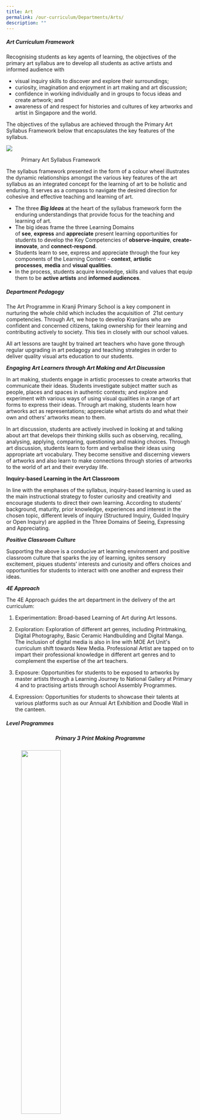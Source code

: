 ```yaml
---
title: Art
permalink: /our-curriculum/Departments/Arts/
description: ""
---
```


##### **Art Curriculum Framework**
  
Recognising students as key agents of learning, the objectives of the primary art syllabus are to develop all students as active artists and informed audience with  
  

*   visual inquiry skills to discover and explore their surroundings;
*   curiosity, imagination and enjoyment in art making and art discussion;
*   confidence in working individually and in groups to focus ideas and create artwork; and 
*   awareness of and respect for histories and cultures of key artworks and artist in Singapore and the world.

  

The objectives of the syllabus are achieved through the Primary Art Syllabus Framework below that encapsulates the key features of the syllabus.

![](/images/Our%20Curriculum/Departments/Art/A1.jpg)

<figure>
Primary Art Syllabus Framework
	  
</figure>
The syllabus framework presented in the form of a colour wheel illustrates the dynamic relationships amongst the various key features of the art syllabus as an integrated concept for the learning of art to be holistic and enduring. It serves as a compass to navigate the desired direction for cohesive and effective teaching and learning of art. 

  

*   The three _**Big Ideas**_ at the heart of the syllabus framework form the enduring understandings that provide focus for the teaching and learning of art.
*   The big ideas frame the three Learning Domains of **see**, **express** and **appreciate** present learning opportunities for students to develop the Key Competencies of **observe-inquire**, **create-innovate**, and **connect-respond**.
*   Students learn to see, express and appreciate through the four key components of the Learning Content - **context**, **artistic processes**, **media** and **visual qualities**.
*   In the process, students acquire knowledge, skills and values that equip them to be **active artists** and **informed audiences**.

  

##### **Department Pedagogy**

  

The Art Programme in Kranji Primary School is a key component in nurturing the whole child which includes the acquisition of  21st century competencies. Through Art, we hope to develop Kranjians who are confident and concerned citizens, taking ownership for their learning and contributing actively to society. This ties in closely with our school values.  

  

All art lessons are taught by trained art teachers who have gone through regular upgrading in art pedagogy and teaching strategies in order to deliver quality visual arts education to our students. 

  

_**Engaging Art Learners through Art Making and Art Discussion**_

In art making, students engage in artistic processes to create artworks that communicate their ideas. Students investigate subject matter such as people, places and spaces in authentic contexts; and explore and experiment with various ways of using visual qualities in a range of art forms to express their ideas. Through art making, students learn how artworks act as representations; appreciate what artists do and what their own and others’ artworks mean to them.

  

In art discussion, students are actively involved in looking at and talking about art that develops their thinking skills such as observing, recalling, analysing, applying, comparing, questioning and making choices. Through art discussion, students learn to form and verbalise their ideas using appropriate art vocabulary. They become sensitive and discerning viewers of artworks and also learn to make connections through stories of artworks to the world of art and their everyday life.

  

**Inquiry-based Learning in the Art Classroom**

In line with the emphases of the syllabus, inquiry-based learning is used as the main instructional strategy to foster curiosity and creativity and encourage students to direct their own learning. According to students’ background, maturity, prior knowledge, experiences and interest in the chosen topic, different levels of inquiry (Structured Inquiry, Guided Inquiry or Open Inquiry) are applied in the Three Domains of Seeing, Expressing and Appreciating.

  

**_Positive Classroom Culture_**

Supporting the above is a conducive art learning environment and positive classroom culture that sparks the joy of learning, ignites sensory excitement, piques students’ interests and curiosity and offers choices and opportunities for students to interact with one another and express their ideas.

  

_**4E Approach**_

The 4E Approach guides the art department in the delivery of the art curriculum:  

  

1. Experimentation: Broad-based Learning of Art during Art lessons.

  

2. Exploration: Exploration of different art genres, including Printmaking, Digital Photography, Basic Ceramic Handbuilding and Digital Manga. The inclusion of digital media is also in line with MOE Art Unit's curriculum shift towards New Media. Professional Artist are tapped on to impart their professional knowledge in different art genres and to complement the expertise of the art teachers.

  

3. Exposure: Opportunities for students to be exposed to artworks by master artists through a Learning Journey to National Gallery at Primary 4 and to practising artists through school Assembly Programmes.

  

4. Expression: Opportunities for students to showcase their talents at various platforms such as our Annual Art Exhibition and Doodle Wall in the canteen.

  

##### **Level Programmes**

  

<center><h5>Primary 3 Print Making Programme</h5></center>

<figure>

<img style="width:50%;height:50%" src="/images/Our%20Curriculum/Departments/Art/A2NEW.jpg">

<figcaption> <strong> The process of print making </strong> </figcaption>

</figure>

<figure>
	
<figure>

<img style="width:50%;height:50%" src="/images/Our%20Curriculum/Departments/Art/A3NEW.jpg">

<figcaption> <strong style="left">  Totally engrossed in making sure every part is covered </strong> </figcaption>

</figure>

<figure>
	
<figure>

<img style="width:50%;height:50%" src="/images/Our%20Curriculum/Departments/Art/A4NEW.jpg">

<figcaption> <strong> The finished product </strong> </figcaption>

</figure>
<figure>
  
##### P4 Digital Photography Programme



<figure>

<img src="/images/Our%20Curriculum/Departments/Art/A4.jpg">

<figcaption> <strong> Capturing Nature </strong> </figcaption>

</figure>

<figure>

<img src="/images/Our%20Curriculum/Departments/Art/A5.jpg">

<figcaption> <strong> Creating a subject </strong> </figcaption>

</figure>

  

**P4 Learning Journey to National Gallery**

<figure>

<img src="/images/Our%20Curriculum/Departments/Art/A6.jpg">

<figcaption> <strong> Getting excited over interactive digital art </strong> </figcaption>

</figure>

<figure>

<img src="/images/Our%20Curriculum/Departments/Art/A7.jpg">

<figcaption> <strong> Interactive art at the National Gallery </strong> </figcaption>

</figure>

<figure>

<img src="/images/Our%20Curriculum/Departments/Art/A8.jpg">

<figcaption> <strong> All ears in appreciating art at the National Gallery </strong> </figcaption>

</figure>

  

##### P5 Ceramics - Basic Hand Building Programme

<figure>

<img src="/images/Our%20Curriculum/Departments/Art/A9.jpg">

<figcaption> <strong> Before glazing </strong> </figcaption>

</figure>

<figure>

<img src="/images/Our%20Curriculum/Departments/Art/A10.jpg">

<figcaption> <strong> Students glazing their work </strong> </figcaption>

</figure>

<figure>

<img src="/images/Our%20Curriculum/Departments/Art/A11.jpg">

<figcaption> <strong> Happy faces </strong> </figcaption>

</figure>

<figure>

<img src="/images/Our%20Curriculum/Departments/Art/A12.jpg">

<figcaption> <strong> Work in progress </strong> </figcaption>

</figure>

  

##### P6 Digital Manga Programme

<figure>

<img src="/images/Our%20Curriculum/Departments/Art/A13.jpg">

<figcaption> <strong> Completed work #1 </strong> </figcaption>

</figure>

<figure>

<img src="/images/Our%20Curriculum/Departments/Art/A14.jpg">

<figcaption> <strong> Completed work #2 </strong> </figcaption>

</figure>

<figure>

<img src="/images/Our%20Curriculum/Departments/Art/A15.jpg">

<figcaption> <strong> Completed work #3 </strong> </figcaption>

</figure>

  

**Assembly Programme**

<figure>

<img src="/images/Our%20Curriculum/Departments/Art/A16.jpg">

<figcaption> <strong> Doodling Skill </strong> </figcaption>

</figure>

  
#####Annual Art Exhibition
<img src="/images/Our%20Curriculum/Departments/Art/A17.jpg">

<img src="/images/Our%20Curriculum/Departments/Art/A18.jpg">

<figure>

<img src="/images/Our%20Curriculum/Departments/Art/A19.jpg">

<figcaption> <strong> Showing off the works of our talented students </strong> </figcaption>

</figure>

  

##### KPS Virtual Art Gallery

  

Our very own KPS Virtual Art Gallery is officially launched. Click on this [link](https://sites.google.com/view/kpsartgallery2021/) to enter and explore how our Kranjians expressed their thoughts in their creations.